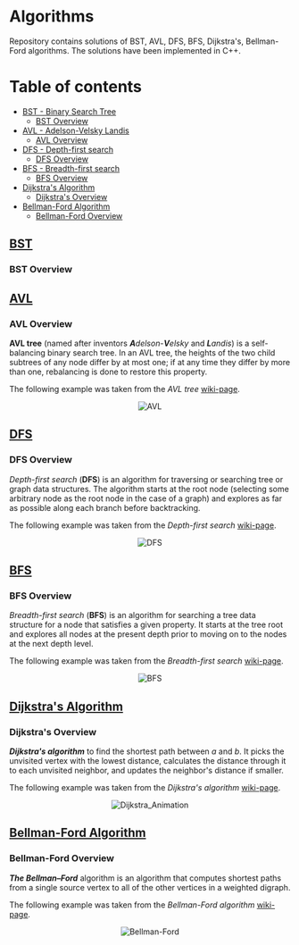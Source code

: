 # Algorithms

Repository contains solutions of BST, AVL, DFS, BFS, Dijkstra's, Bellman-Ford algorithms. The solutions have been implemented in C++.

# Table of contents

- [BST - Binary Search Tree](#bst)
	- [BST Overview](#bst-overview)
- [AVL - Adelson-Velsky Landis](#avl)
	- [AVL Overview](#avl-overview)
- [DFS - Depth-first search](#dfs)
	- [DFS Overview](#dfs-overview)
- [BFS - Breadth-first search](#bfs)
	- [BFS Overview](#bfs-overview)
- [Dijkstra's Algorithm](#dijkstras-algorithm)
	- [Dijkstra's Overview](#dijkstras-overview)
- [Bellman-Ford Algorithm](#bellman-ford-algorithm)
	- [Bellman-Ford Overview](#bellman-ford-overview)

## [BST](https://en.wikipedia.org/wiki/Binary_search_tree)

### BST Overview

## [AVL](https://en.wikipedia.org/wiki/AVL_tree)

### AVL Overview

**AVL tree** (named after inventors _**A**delson_-_**V**elsky_ and _**L**andis_) is a self-balancing binary search tree. In an AVL tree, the heights of the two child subtrees of any node differ by at most one; if at any time they differ by more than one, rebalancing is done to restore this property.

The following example was taken from the *AVL tree* [wiki-page](https://en.wikipedia.org/wiki/AVL_tree).

<p align="center">
  <img src=""https://upload.wikimedia.org/wikipedia/commons/thumb/f/fd/AVL_Tree_Example.gif/220px-AVL_Tree_Example.gif alt="AVL"/>
</p>


## [DFS](https://en.wikipedia.org/wiki/Depth-first_search)

### DFS Overview

*Depth-first search* (**DFS**) is an algorithm for traversing or searching tree or graph data structures. The algorithm starts at the root node (selecting some arbitrary node as the root node in the case of a graph) and explores as far as possible along each branch before backtracking.

The following example was taken from the *Depth-first search* [wiki-page](https://en.wikipedia.org/wiki/Depth-first_search).

<p align="center">
  <img src="https://upload.wikimedia.org/wikipedia/commons/thumb/7/7f/Depth-First-Search.gif/220px-Depth-First-Search.gif" alt="DFS"/>
</p>


## [BFS](https://en.wikipedia.org/wiki/Breadth-first_search)

### BFS Overview

*Breadth-first search* (**BFS**) is an algorithm for searching a tree data structure for a node that satisfies a given property. It starts at the tree root and explores all nodes at the present depth prior to moving on to the nodes at the next depth level.

The following example was taken from the *Breadth-first search* [wiki-page](https://en.wikipedia.org/wiki/Breadth-first_search).

<p align="center">
  <img src="https://upload.wikimedia.org/wikipedia/commons/4/46/Animated_BFS.gif" alt="BFS"/>
</p>

## [Dijkstra's Algorithm](https://en.wikipedia.org/wiki/Dijkstra%27s_algorithm)

### Dijkstra's Overview

***Dijkstra's algorithm*** to find the shortest path between *a* and *b*. It picks the unvisited vertex with the lowest distance, calculates the distance through it to each unvisited neighbor, and updates the neighbor's distance if smaller.

The following example was taken from the *Dijkstra's algorithm* [wiki-page](https://en.wikipedia.org/wiki/Dijkstra%27s_algorithm).

<p align="center">
  <img src="https://upload.wikimedia.org/wikipedia/commons/thumb/5/57/Dijkstra_Animation.gif/220px-Dijkstra_Animation.gif" alt="Dijkstra_Animation"/>
</p>


## [Bellman-Ford Algorithm](https://en.wikipedia.org/wiki/Bellman%E2%80%93Ford_algorithm)

### Bellman-Ford Overview

***The Bellman–Ford*** algorithm is an algorithm that computes shortest paths from a single source vertex to all of the other vertices in a weighted digraph.

The following example was taken from the *Bellman-Ford algorithm* [wiki-page](https://en.wikipedia.org/wiki/Bellman%E2%80%93Ford_algorithm).

<p align="center">
  <img src="https://upload.wikimedia.org/wikipedia/commons/thumb/7/77/Bellman%E2%80%93Ford_algorithm_example.gif/220px-Bellman%E2%80%93Ford_algorithm_example.gif" alt="Bellman-Ford"/>
</p>

